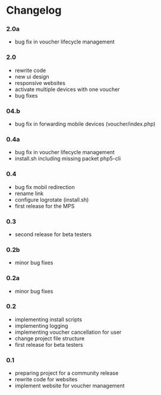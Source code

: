 # Changelog

### 2.0a
- bug fix in voucher lifecycle management

### 2.0
- rewrite code
- new ui design
- responsive websites
- activate multiple devices with one voucher
- bug fixes

### 04.b
- bug fix in forwarding mobile devices (voucher/index.php)

### 0.4a
- bug fix in voucher lifecycle management
- install.sh including missing packet php5-cli

### 0.4	
- bug fix mobil redirection
- rename link
- configure logrotate (install.sh)
- first release for the MPS

### 0.3	
- second release for beta testers

### 0.2b
- minor bug fixes

### 0.2a
- minor bug fixes

### 0.2
- implementing install scripts 
- implementing logging 
- implementing voucher cancellation for user
- change project file structure 
- first release for beta testers

### 0.1
- preparing project for a community release
- rewrite code for websites
- implement website for voucher management
